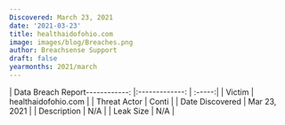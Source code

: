 ```yaml
---
Discovered: March 23, 2021
date: '2021-03-23'
title: healthaidofohio.com
image: images/blog/Breaches.png
author: Breachsense Support
draft: false
yearmonths: 2021/march
---
```


| Data Breach Report------------:   |:-------------:    | :-----:|
| Victim    | healthaidofohio.com      | 
| Threat Actor    | Conti      | 
| Date Discovered    | Mar 23, 2021      | 
| Description    | N/A      | 
| Leak Size    | N/A      | 

